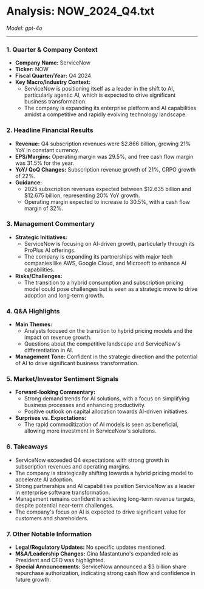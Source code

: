 # Analysis: NOW_2024_Q4.txt

*Model: gpt-4o*

---

### 1. Quarter & Company Context
- **Company Name:** ServiceNow
- **Ticker:** NOW
- **Fiscal Quarter/Year:** Q4 2024
- **Key Macro/Industry Context:**
  - ServiceNow is positioning itself as a leader in the shift to AI, particularly agentic AI, which is expected to drive significant business transformation.
  - The company is expanding its enterprise platform and AI capabilities amidst a competitive and rapidly evolving technology landscape.

### 2. Headline Financial Results
- **Revenue:** Q4 subscription revenues were $2.866 billion, growing 21% YoY in constant currency.
- **EPS/Margins:** Operating margin was 29.5%, and free cash flow margin was 31.5% for the year.
- **YoY/ QoQ Changes:** Subscription revenue growth of 21%, CRPO growth of 22%.
- **Guidance:**
  - 2025 subscription revenues expected between $12.635 billion and $12.675 billion, representing 20% YoY growth.
  - Operating margin expected to increase to 30.5%, with a cash flow margin of 32%.

### 3. Management Commentary
- **Strategic Initiatives:**
  - ServiceNow is focusing on AI-driven growth, particularly through its ProPlus AI offerings.
  - The company is expanding its partnerships with major tech companies like AWS, Google Cloud, and Microsoft to enhance AI capabilities.
- **Risks/Challenges:**
  - The transition to a hybrid consumption and subscription pricing model could pose challenges but is seen as a strategic move to drive adoption and long-term growth.

### 4. Q&A Highlights
- **Main Themes:**
  - Analysts focused on the transition to hybrid pricing models and the impact on revenue growth.
  - Questions about the competitive landscape and ServiceNow's differentiation in AI.
- **Management Tone:** Confident in the strategic direction and the potential of AI to drive significant business transformation.

### 5. Market/Investor Sentiment Signals
- **Forward-looking Commentary:**
  - Strong demand trends for AI solutions, with a focus on simplifying business processes and enhancing productivity.
  - Positive outlook on capital allocation towards AI-driven initiatives.
- **Surprises vs. Expectations:**
  - The rapid commoditization of AI models is seen as beneficial, allowing more investment in ServiceNow's solutions.

### 6. Takeaways
- ServiceNow exceeded Q4 expectations with strong growth in subscription revenues and operating margins.
- The company is strategically shifting towards a hybrid pricing model to accelerate AI adoption.
- Strong partnerships and AI capabilities position ServiceNow as a leader in enterprise software transformation.
- Management remains confident in achieving long-term revenue targets, despite potential near-term challenges.
- The company's focus on AI is expected to drive significant value for customers and shareholders.

### 7. Other Notable Information
- **Legal/Regulatory Updates:** No specific updates mentioned.
- **M&A/Leadership Changes:** Gina Mastantuno's expanded role as President and CFO was highlighted.
- **Special Announcements:** ServiceNow announced a $3 billion share repurchase authorization, indicating strong cash flow and confidence in future growth.